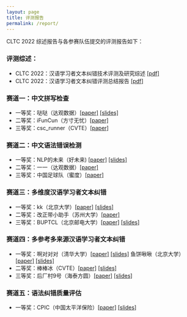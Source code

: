 ```yaml
---
layout: page
title: 评测报告
permalink: /report/
---
```

CLTC 2022 综述报告与各参赛队伍提交的评测报告如下：

### 评测综述：
- CLTC 2022：汉语学习者文本纠错技术评测及研究综述 [[pdf]](/CCL2022-CLTC/reports/cltc2022-overview.pdf)
- CLTC 2022：汉语学习者文本纠错评测总结报告 [[pdf]](/CCL2022-CLTC/reports/cltc2022-overview_slides.pdf)

### 赛道一：中文拼写检查

- 一等奖：哒哒（达观数据）[[paper]](/CCL2022-CLTC/reports/track1/cltc2022-track1-rank1-zhou.pdf) [[slides]](/CCL2022-CLTC/reports/track1/cltc2022-track1-rank1-zhou_slides.pptx)
- 二等奖：iFunCun（方寸无忧）[[paper]](/CCL2022-CLTC/reports/track1/cltc2022-track1-rank2-ma.pdf) 
- 三等奖：csc_runner（CVTE）[[paper]](/CCL2022-CLTC/reports/track1/cltc2022-track1-rank3-liu.pdf)

### 赛道二：中文语法错误检测

- 一等奖：NLP的未来（好未来) [[paper]](/CCL2022-CLTC/reports/track2/cltc2022-track2-rank1-li.pdf)  [[slides]](/CCL2022-CLTC/reports/track2/cltc2022-track2-rank1-li_slides.pptx)
- 二等奖：一一（达观数据）[[paper]](/CCL2022-CLTC/reports/track2/cltc2022-track2-rank2-mu.pdf) 
- 三等奖：中国足球队（蜜度）[[paper]](/CCL2022-CLTC/reports/track2/cltc2022-track2-rank3-li.pdf) 

### 赛道三：多维度汉语学习者文本纠错

- 一等奖：kk（北京大学）[[paper]](/CCL2022-CLTC/reports/track3/cltc2022-track3-rank1-huang.pdf) [[slides]](/CCL2022-CLTC/reports/track3/cltc2022-track3-rank1-huang_slides.pptx) 
- 二等奖：改正带小助手（苏州大学）[[paper]](/CCL2022-CLTC/reports/track3/cltc2022-track3-rank2-song.pdf)  
- 三等奖：BUPTCL（北京邮电大学）[[paper]](/CCL2022-CLTC/reports/track3/cltc2022-track3-rank3-sun.pdf) [[slides]](/CCL2022-CLTC/reports/track3/cltc2022-track3-rank3-sun_slides.pptx)

### 赛道四：多参考多来源汉语学习者文本纠错

- 一等奖：啊对对对（清华大学）[[paper]](/CCL2022-CLTC/reports/track4/cltc2022-track4-rank1-ye.pdf)  [[slides]](/CCL2022-CLTC/reports/track4/cltc2022-track4-rank1-ye_slides.pptx)   鱼饼啾啾（北京大学）[[paper]](/CCL2022-CLTC/reports/track4/cltc2022-track4-rank1-wu.pdf)  [[slides]](/CCL2022-CLTC/reports/track4/cltc2022-track4-rank1-wu_slides.pptx)
- 二等奖：棒棒冰（CVTE）[[paper]](/CCL2022-CLTC/reports/track4/cltc2022-track4-rank2-liu.pdf)  [[slides]](/CCL2022-CLTC/reports/track4/cltc2022-track4-rank2-liu_slides.pptx)
- 三等奖：后厂村9号（海泰方圆）[[paper]](/CCL2022-CLTC/reports/track4/cltc2022-track4-rank3-zhang.pdf)  [[slides]](/CCL2022-CLTC/reports/track4/cltc2022-track4-rank3-zhang_slides.pdf)

### 赛道五：语法纠错质量评估

- 一等奖：CPIC（中国太平洋保险）[[paper]](/CCL2022-CLTC/reports/track5/cltc2022-track5-rank1-song.pdf)  [[slides]](/CCL2022-CLTC/reports/track5/cltc2022-track5-rank1-song_slides.pptx)

